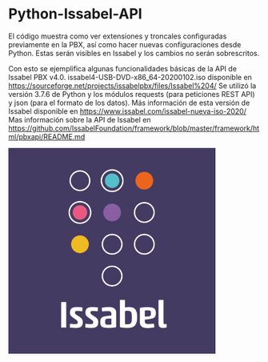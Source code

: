 # Python-Issabel-API
El código muestra como ver extensiones y troncales configuradas previamente en la PBX, así como hacer nuevas configuraciones desde Python. Estas serán visibles en Issabel y los cambios no serán sobrescritos.

Con esto se ejemplifica algunas funcionalidades básicas de la API de Issabel PBX v4.0. issabel4-USB-DVD-x86_64-20200102.iso disponible en https://sourceforge.net/projects/issabelpbx/files/Issabel%204/
Se utilizó la versión 3.7.6 de Python y los módulos requests (para peticiones REST API) y json (para el formato de los datos). Más información de esta versión de Issabel disponible en https://www.issabel.com/issabel-nueva-iso-2020/ 
Mas información sobre la API de Issabel en https://github.com/IssabelFoundation/framework/blob/master/framework/html/pbxapi/README.md

![](Issabel%20logo.png)
